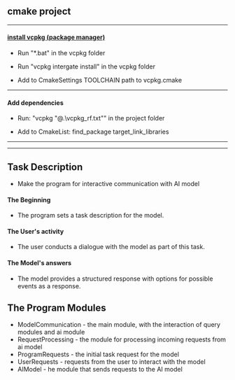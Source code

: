 

## cmake project
----
#### [install vcpkg (package manager)](https://github.com/microsoft/vcpkg#)

* Run "*.bat" in the vcpkg folder

* Run "vcpkg intergate install" in the vcpkg folder

* Add to CmakeSettings TOOLCHAIN path to vcpkg.cmake
----
#### Add dependencies
* Run: "vcpkg "@.\vcpkg_rf.txt"" in the project folder

* Add to CmakeList:
	find_package
	target_link_libraries
----
----
## Task Description
* Make the program for interactive communication with AI model

#### The Beginning
* The program sets a task description for the model. 

#### The User's activity
* The user conducts a dialogue with the model as part of this task.

#### The Model's answers
* The model provides a structured response with options for possible events as a response.

## The Program Modules

* ModelCommunication - the main module, with the interaction of query modules and ai module
* RequestProcessing - the module for processing incoming requests from ai model
* ProgramRequests - the initial task request for the model
* UserRequests - requests from the user to interact with the model
* AIModel - he module that sends requests to the AI model

